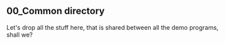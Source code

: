 ## 00_Common directory

Let's drop all the stuff here, that is shared between all the demo programs,
shall we?
